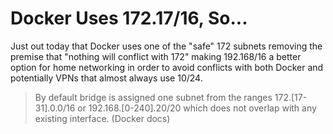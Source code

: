 # Docker Uses 172.17/16, So...

Just out today that Docker uses one of the "safe" 172 subnets removing
the premise that "nothing will conflict with 172" making 192.168/16 a
better option for home networking in order to avoid conflicts with both
Docker and potentially VPNs that almost always use 10/24.

> By default bridge is assigned one subnet from the ranges
> 172.[17-31].0.0/16 or 192.168.[0-240].20/20 which does not overlap
> with any existing interface. (Docker docs)

